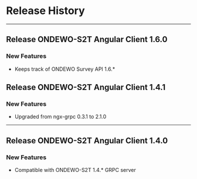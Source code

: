 # Release History
*****************

## Release ONDEWO-S2T Angular Client 1.6.0

### New Features
* Keeps track of ONDEWO Survey API 1.6.*

## Release ONDEWO-S2T Angular Client 1.4.1

### New Features
* Upgraded from ngx-grpc 0.3.1 to 2.1.0

***

## Release ONDEWO-S2T Angular Client 1.4.0

### New Features
 * Compatible with ONDEWO-S2T 1.4.* GRPC server
